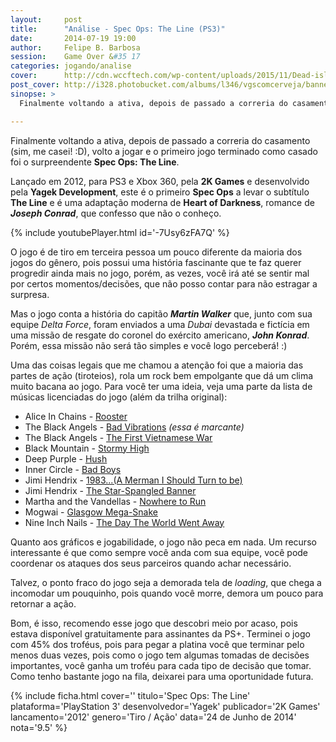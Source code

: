 ```yaml
---
layout:     post
title:      "Análise - Spec Ops: The Line (PS3)"
date:       2014-07-19 19:00
author:     Felipe B. Barbosa
session:    Game Over &#35 17
categories: jogando/analise
cover:      http://cdn.wccftech.com/wp-content/uploads/2015/11/Dead-island-cover.png
post_cover: http://i328.photobucket.com/albums/l346/vgscomcerveja/banner3_1_zpsplzx2idj.jpg
sinopse: >
  Finalmente voltando a ativa, depois de passado a correria do casamento (sim, me casei! :D), volto a jogar e o primeiro jogo terminado como casado foi o surpreendente Spec Ops: The Line.

---
```

Finalmente voltando a ativa, depois de passado a correria do casamento (sim, me casei! :D), volto a jogar e o primeiro jogo terminado como casado foi o surpreendente **Spec Ops: The Line**.

Lançado em 2012, para PS3 e Xbox 360, pela **2K Games** e desenvolvido pela **Yagek Development**, este é o primeiro **Spec Ops** a levar o subtítulo **The Line** e é uma adaptação moderna de **Heart of Darkness**, romance de **_Joseph Conrad_**, que confesso que não o conheço.

{% include youtubePlayer.html id='-7Usy6zFA7Q' %}

O jogo é de tiro em terceira pessoa um pouco diferente da maioria dos jogos do gênero, pois possui uma história fascinante que te faz querer progredir ainda mais no jogo, porém, as vezes, você irá até se sentir mal por certos momentos/decisões, que não posso contar para não estragar a surpresa.

Mas o jogo conta a história do capitão **_Martin Walker_** que, junto com sua equipe *Delta Force*, foram enviados a uma *Dubai* devastada e fictícia em uma missão de resgate do coronel do exército americano, **_John Konrad_**. Porém, essa missão não será tão simples e você logo perceberá! :)

Uma das coisas legais que me chamou a atenção foi que a maioria das partes de ação (tiroteios), rola um rock bem empolgante que dá um clima muito bacana ao jogo. Para você ter uma ideia, veja uma parte da lista de músicas licenciadas do jogo (além da trilha original):

- Alice In Chains - [Rooster](http://youtu.be/uAE6Il6OTcs)
- The Black Angels - [Bad Vibrations](http://youtu.be/3jV6TnBC2nk) *(essa é marcante)*
- The Black Angels - [The First Vietnamese War](http://youtu.be/9WZ2I28Chk0)
- Black Mountain - [Stormy High](https://www.youtube.com/watch?v=uhMlNWn10p4)
- Deep Purple - [Hush](http://youtu.be/W1PNvopXjbg)
- Inner Circle - [Bad Boys](http://youtu.be/f4MRmEPNUxY)
- Jimi Hendrix - [1983...(A Merman I Should Turn to be)](http://youtu.be/9N8G8T-yAsU)
- Jimi Hendrix - [The Star-Spangled Banner](http://youtu.be/i0WG-ZUUOsg)
- Martha and the Vandellas - [Nowhere to Run](http://youtu.be/17yfqxoSTFM)
- Mogwai - [Glasgow Mega-Snake](http://youtu.be/WrXwXuhRo9Q)
- Nine Inch Nails - [The Day The World Went Away](http://youtu.be/DNrnjyuD4fE)

Quanto aos gráficos e jogabilidade, o jogo não peca em nada. Um recurso interessante é que como sempre você anda com sua equipe, você pode coordenar os ataques dos seus parceiros quando achar necessário.

Talvez, o ponto fraco do jogo seja a demorada tela de *loading*, que chega a incomodar um pouquinho, pois quando você morre, demora um pouco para retornar a ação.

Bom, é isso, recomendo esse jogo que descobri meio por acaso, pois estava disponível gratuitamente para assinantes da PS+. Terminei o jogo com 45% dos troféus, pois para pegar a platina você que terminar pelo menos duas vezes, pois como o jogo tem algumas tomadas de decisões importantes, você ganha um troféu para cada tipo de decisão que tomar. Como tenho bastante jogo na fila, deixarei para uma oportunidade futura.

{% include ficha.html
  cover=''
  titulo='Spec Ops: The Line'
  plataforma='PlayStation 3'
  desenvolvedor='Yagek'
  publicador='2K Games'
  lancamento='2012'
  genero='Tiro / Ação'
  data='24 de Junho de 2014'
  nota='9.5' %}
